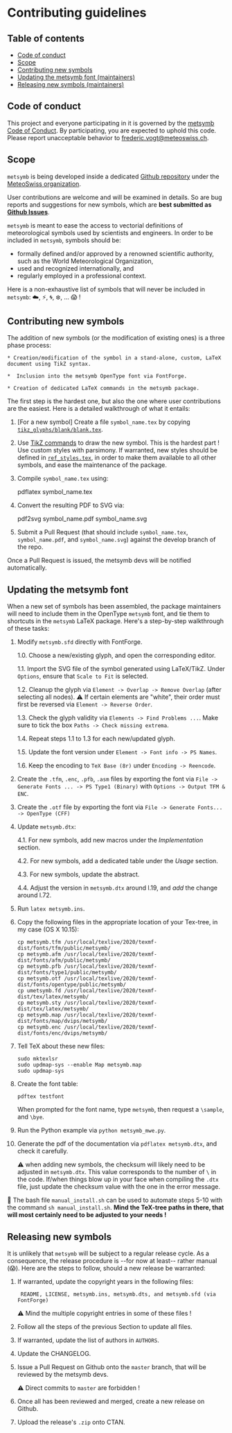 # Contributing guidelines

## Table of contents

- [Code of conduct](#code-of-conduct)
- [Scope](#essential-things-to-know-about-metsymb)
- [Contributing new symbols](#contributing-new-symbols)
- [Updating the metsymb font (maintainers)](#updating-the-metsymb-font)
- [Releasing new symbols (maintainers)](#releasing-new-symbols)


## Code of conduct
This project and everyone participating in it is governed by the [metsymb Code of Conduct](CODE_OF_CONDUCT.md). By participating, you are expected to uphold this code. Please report unacceptable behavior to [frederic.vogt@meteoswiss.ch](mailto:frederic.vogt@meteoswiss.ch).


## Scope

`metsymb` is being developed inside a dedicated [Github repository](https://github.io/MeteoSwiss/metsymb) under the [MeteoSwiss organization](https://github.io/MeteoSwiss).

User contributions are welcome and will be examined in details. So are bug reports and suggestions for new symbols, which are **best submitted as [Github Issues](https://github.com/MeteoSwiss/metsymb/issues)**.

`metsymb` is meant to ease the access to vectorial definitions of meteorological symbols used by scientists and engineers. In order to be included in `metsymb`, symbols should be:
   * formally defined and/or approved by a renowned scientific authority, such as the World Meteorological Organization,
   * used and recognized internationally, and
   * regularly employed in a professional context.

Here is a non-exhaustive list of symbols that will never be included in `metsymb`: :cloud:, :zap:, :cyclone:, :snowflake:, ... :scream: !


## Contributing new symbols
The addition of new symbols (or the modification of existing ones) is a three phase process:

    * Creation/modification of the symbol in a stand-alone, custom, LaTeX document using TikZ syntax.

    *  Inclusion into the metsymb OpenType font via FontForge.

    * Creation of dedicated LaTeX commands in the metsymb package.

The first step is the hardest one, but also the one where user contributions are the easiest. Here is a detailed walkthrough of what it entails:

1. [For a new symbol] Create a file `symbol_name.tex` by copying [`tikz_glyphs/blank/blank.tex`](https://github.com/MeteoSwiss/metsymb/tree/master/tikz_glyphs/blank/blank.tex).

2. Use [TikZ commands](https://en.wikipedia.org/wiki/PGF/TikZ) to draw the new symbol. This is the hardest part ! Use custom styles with parsimony. If warranted, new styles should be defined in [`ref_styles.tex`](https://github.com/MeteoSwiss/metsymb/tree/master/tikz_glyphs/ref_styles.tex), in order to make them available to all other symbols, and ease the maintenance of the package.

3. Compile `symbol_name.tex` using:

    pdflatex symbol_name.tex

4. Convert the resulting PDF to SVG via:

    pdf2svg symbol_name.pdf symbol_name.svg

5. Submit a Pull Request (that should include `symbol_name.tex`, `symbol_name.pdf`, and `symbol_name.svg`) against the develop branch of the repo.


Once a Pull Request is issued, the metsymb devs will be notified automatically.


## Updating the metsymb font

When a new set of symbols has been assembled, the package maintainers will need to include them in the OpenType `metsymb` font, and tie them to shortcuts in the `metsymb` LaTeX package. Here's a step-by-step walkthrough of these tasks:


1. Modify `metsymb.sfd` directly with FontForge.

    1.0. Choose a new/existing glyph, and open the corresponding editor.

    1.1. Import the SVG file of the symbol generated using LaTeX/TikZ. Under `Options`, ensure that
        `Scale to Fit` is selected.

    1.2. Cleanup the glyph via `Element -> Overlap -> Remove Overlap` (after selecting all nodes).
        :warning: If certain elements are "white", their order must first be reversed via `Element -> Reverse Order`.

    1.3. Check the glyph validity via `Elements -> Find Problems ...`. Make sure to tick the box `Paths -> Check missing extrema`.

    1.4. Repeat steps 1.1 to 1.3 for each new/updated glyph.

    1.5. Update the font version under `Element -> Font info -> PS Names`.

    1.6. Keep the encoding to `TeX Base (8r)` under `Encoding -> Reencode`.

2. Create the `.tfm`, `.enc`, `.pfb`, `.asm` files by exporting the font via `File -> Generate Fonts ... -> PS Type1 (Binary)` with `Options -> Output TFM & ENC`.

3. Create the `.otf` file by exporting the font via `File -> Generate Fonts... -> OpenType (CFF)`

4. Update `metsymb.dtx`:

   4.1. For new symbols, add new macros under the *Implementation* section.

   4.2. For new symbols, add a dedicated table under the *Usage* section.

   4.3. For new symbols, update the abstract.

   4.4. Adjust the version in `metsymb.dtx` around l.19, and *add* the change around l.72.

5. Run `latex metsymb.ins`.

6. Copy the following files in the appropriate location of your Tex-tree, in my case (OS X 10.15):
   ```
   cp metsymb.tfm /usr/local/texlive/2020/texmf-dist/fonts/tfm/public/metsymb/
   cp metsymb.afm /usr/local/texlive/2020/texmf-dist/fonts/afm/public/metsymb/
   cp metsymb.pfb /usr/local/texlive/2020/texmf-dist/fonts/type1/public/metsymb/
   cp metsymb.otf /usr/local/texlive/2020/texmf-dist/fonts/opentype/public/metsymb/
   cp umetsymb.fd /usr/local/texlive/2020/texmf-dist/tex/latex/metsymb/
   cp metsymb.sty /usr/local/texlive/2020/texmf-dist/tex/latex/metsymb/
   cp metsymb.map /usr/local/texlive/2020/texmf-dist/fonts/map/dvips/metsymb/
   cp metsymb.enc /usr/local/texlive/2020/texmf-dist/fonts/enc/dvips/metsymb/
   ```

7. Tell TeX about these new files:
    ```
    sudo mktexlsr
    sudo updmap-sys --enable Map metsymb.map
    sudo updmap-sys
    ```

8. Create the font table:
    ```
    pdftex testfont
    ```
    When prompted for the font name, type `metsymb`, then request a `\sample`, and `\bye`.

9. Run the Python example via `python metsymb_mwe.py`.

10. Generate the pdf of the documentation via `pdflatex metsymb.dtx`, and check it carefully.

    :warning: when adding new symbols, the checksum will likely need to be adjusted in `metsymb.dtx`. This value corresponds to the number of `\` in the code. If/when things blow up in your face when compiling the `.dtx` file, just update the checksum value with the one in the error message.

:wave: The bash file `manual_install.sh` can be used to automate steps 5-10 with the command `sh manual_install.sh`. **Mind the TeX-tree paths in there, that will most certainly need to be adjusted to your needs !**


## Releasing new symbols

It is unlikely that `metsymb` will be subject to a regular release cycle.
As a consequence, the release procedure is --for now at least-- rather manual (:scream:).
Here are the steps to follow, should a new release be warranted:

1. If warranted, update the copyright years in the following files:

        README, LICENSE, metsymb.ins, metsymb.dts, and metsymb.sfd (via FontForge)

   :warning: Mind the multiple copyright entries in some of these files !

2. Follow all the steps of the previous Section to update all files.

3. If warranted, update the list of authors in `AUTHORS`.

4. Update the CHANGELOG.

5. Issue a Pull Request on Github onto the `master` branch, that will be reviewed by the metsymb devs.

   :warning: Direct commits to `master` are forbidden !

6. Once all has been reviewed and merged, create a new release on Github.

7. Upload the release's `.zip` onto CTAN.
